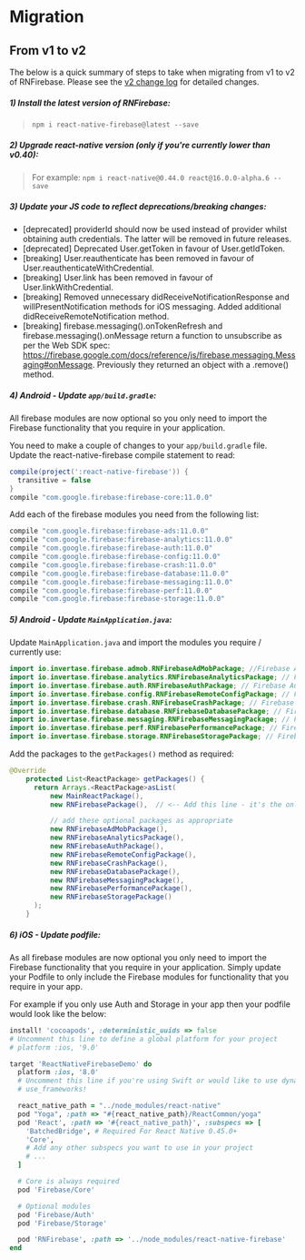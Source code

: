 # Migration

## From v1 to v2

The below is a quick summary of steps to take when migrating from v1 to v2 of RNFirebase. Please see the [v2 change log](https://github.com/invertase/react-native-firebase/releases/tag/v2.0.0) for detailed changes.

##### 1) Install the latest version of RNFirebase:
> `npm i react-native-firebase@latest --save`




##### 2) Upgrade react-native version (only if you're currently lower than v0.40):

> For example: `npm i react-native@0.44.0 react@16.0.0-alpha.6 --save`




##### 3) Update your JS code to reflect deprecations/breaking changes:



- [deprecated] providerId should now be used instead of provider whilst obtaining auth credentials. The latter will be removed in future releases.
- [deprecated] Deprecated User.getToken in favour of User.getIdToken.
- [breaking] User.reauthenticate has been removed in favour of User.reauthenticateWithCredential.
- [breaking] User.link has been removed in favour of User.linkWithCredential.
- [breaking] Removed unnecessary didReceiveNotificationResponse and willPresentNotification methods for iOS messaging. Added additional didReceiveRemoteNotification method.
- [breaking] firebase.messaging().onTokenRefresh and firebase.messaging().onMessage return a function to unsubscribe as per the Web SDK spec: https://firebase.google.com/docs/reference/js/firebase.messaging.Messaging#onMessage. Previously they returned an object with a .remove() method.






##### 4) Android - Update `app/build.gradle`:


All firebase modules are now optional so you only need to import the Firebase functionality that you require in your application.

You need to make a couple of changes to your `app/build.gradle` file.  Update the react-native-firebase compile statement to read:

```gradle
compile(project(':react-native-firebase')) {
  transitive = false
}
compile "com.google.firebase:firebase-core:11.0.0"
```
Add each of the firebase modules you need from the following list:
```gradle
compile "com.google.firebase:firebase-ads:11.0.0"
compile "com.google.firebase:firebase-analytics:11.0.0"
compile "com.google.firebase:firebase-auth:11.0.0"
compile "com.google.firebase:firebase-config:11.0.0"
compile "com.google.firebase:firebase-crash:11.0.0"
compile "com.google.firebase:firebase-database:11.0.0"
compile "com.google.firebase:firebase-messaging:11.0.0"
compile "com.google.firebase:firebase-perf:11.0.0"
compile "com.google.firebase:firebase-storage:11.0.0"
```





##### 5) Android - Update `MainApplication.java`:



Update `MainApplication.java` and import the modules you require / currently use:

```java
import io.invertase.firebase.admob.RNFirebaseAdMobPackage; //Firebase AdMob
import io.invertase.firebase.analytics.RNFirebaseAnalyticsPackage; // Firebase Analytics
import io.invertase.firebase.auth.RNFirebaseAuthPackage; // Firebase Auth
import io.invertase.firebase.config.RNFirebaseRemoteConfigPackage; // Firebase Remote Config
import io.invertase.firebase.crash.RNFirebaseCrashPackage; // Firebase Crash Reporting
import io.invertase.firebase.database.RNFirebaseDatabasePackage; // Firebase Realtime Database
import io.invertase.firebase.messaging.RNFirebaseMessagingPackage; // Firebase Cloud Messaging
import io.invertase.firebase.perf.RNFirebasePerformancePackage; // Firebase Performance Monitoring
import io.invertase.firebase.storage.RNFirebaseStoragePackage; // Firebase Storage
```
Add the packages to the `getPackages()` method as required:
```java
@Override
    protected List<ReactPackage> getPackages() {
      return Arrays.<ReactPackage>asList(
          new MainReactPackage(),
          new RNFirebasePackage(),  // <-- Add this line - it's the only one that's required

          // add these optional packages as appropriate
          new RNFirebaseAdMobPackage(),
          new RNFirebaseAnalyticsPackage(),
          new RNFirebaseAuthPackage(),
          new RNFirebaseRemoteConfigPackage(),
          new RNFirebaseCrashPackage(),
          new RNFirebaseDatabasePackage(),
          new RNFirebaseMessagingPackage(),
          new RNFirebasePerformancePackage(),
          new RNFirebaseStoragePackage()
      );
    }
```





##### 6) iOS - Update podfile:



As all firebase modules are now optional you only need to import the Firebase functionality that you require in your application.  Simply update your Podfile to only include the Firebase modules for functionality that you require in your app.

For example if you only use Auth and Storage in your app then your podfile would look like the below:

```ruby
install! 'cocoapods', :deterministic_uuids => false
# Uncomment this line to define a global platform for your project
# platform :ios, '9.0'

target 'ReactNativeFirebaseDemo' do
  platform :ios, '8.0'
  # Uncomment this line if you're using Swift or would like to use dynamic frameworks
  # use_frameworks!

  react_native_path = "../node_modules/react-native"
  pod "Yoga", :path => "#{react_native_path}/ReactCommon/yoga"
  pod 'React', :path => '#{react_native_path}', :subspecs => [
    'BatchedBridge', # Required For React Native 0.45.0+
    'Core',
    # Add any other subspecs you want to use in your project
    # ...
  ]

  # Core is always required
  pod 'Firebase/Core'

  # Optional modules
  pod 'Firebase/Auth'
  pod 'Firebase/Storage'

  pod 'RNFirebase', :path => '../node_modules/react-native-firebase'
end
```


